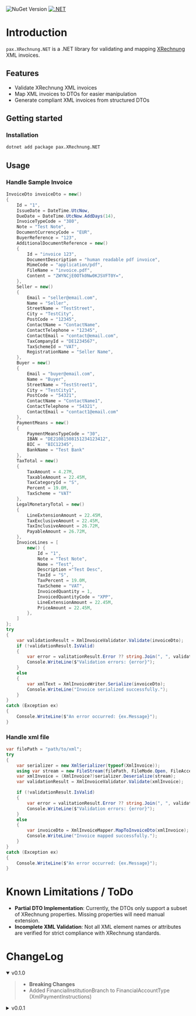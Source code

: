 ![NuGet Version](https://img.shields.io/nuget/v/pax.XRechnung.NET)
[![.NET](https://github.com/ipax77/pax.XRechnung.NET/actions/workflows/dotnet.yml/badge.svg)](https://github.com/ipax77/pax.XRechnung.NET/actions/workflows/dotnet.yml)

# Introduction

`pax.XRechnung.NET` is a .NET library for validating and mapping [XRechnung](https://xeinkauf.de/xrechnung/) XML invoices.

## Features
- Validate XRechnung XML invoices
- Map XML invoices to DTOs for easier manipulation
- Generate compliant XML invoices from structured DTOs

## Getting started

### Installation

```bash
dotnet add package pax.XRechnung.NET
```

## Usage

### Handle Sample Invoice
```csharp
InvoiceDto invoiceDto = new()
{
    Id = "1",
    IssueDate = DateTime.UtcNow,
    DueDate = DateTime.UtcNow.AddDays(14),
    InvoiceTypeCode = "380",
    Note = "Test Note",
    DocumentCurrencyCode = "EUR",
    BuyerReference = "123",
    AdditionalDocumentReference = new()
    {
        Id = "invoice 123",
        DocumentDescription = "human readable pdf invoice",
        MimeCode = "application/pdf",
        FileName = "invoice.pdf",
        Content = "ZWYNCjE0OTk0Nw0KJSVFT0Y=",
    },
    Seller = new()
    {
        Email = "seller@email.com",
        Name = "Seller",
        StreetName = "TestStreet",
        City = "TestCity",
        PostCode = "12345",
        ContactName = "ContactName",
        ContactTelephone = "12345",
        ContactEmail = "contact@email.com",
        TaxCompanyId = "DE1234567",
        TaxSchemeId = "VAT",
        RegistrationName = "Seller Name",
    },
    Buyer = new()
    {
        Email = "buyer@email.com",
        Name = "Buyer",
        StreetName = "TestStreet1",
        City = "TestCity1",
        PostCode = "54321",
        ContactName = "ContactName1",
        ContactTelephone = "54321",
        ContactEmail = "contact1@email.com"
    },
    PaymentMeans = new()
    {
        PaymentMeansTypeCode = "30",
        IBAN = "DE21081508151234123412",
        BIC =  "BIC12345",
        BankName = "Test Bank"
    },
    TaxTotal = new()
    {
        TaxAmount = 4.27M,
        TaxableAmount = 22.45M,
        TaxCategoryId = "S",
        Percent = 19.0M,
        TaxScheme = "VAT"
    },
    LegalMonetaryTotal = new()
    {
        LineExtensionAmount = 22.45M,
        TaxExclusiveAmount = 22.45M,
        TaxInclusiveAmount = 26.72M,
        PayableAmount = 26.72M,
    },
    InvoiceLines = [
        new() {
            Id = "1",
            Note = "Test Note",
            Name = "Test",
            Description ="Test Desc",
            TaxId = "S",
            TaxPercent = 19.0M,
            TaxScheme = "VAT",
            InvoicedQuantity = 1,
            InvoicedQuantityCode = "XPP",
            LineExtensionAmount = 22.45M,
            PriceAmount = 22.45M,
        },
    ]
};
try
{
    var validationResult = XmlInvoiceValidator.Validate(invoiceDto);
    if (!validationResult.IsValid)
    {
        var error = valitationResult.Error ?? string.Join(", ", validationResult.Validations.Select(s => s.Message);
        Console.WriteLine($"Validation errors: {error}");
    }
    else
    {
        var xmlText = XmlInvoiceWriter.Serialize(invoiceDto);
        Console.WriteLine("Invoice serialized successfully.");
    }
}
catch (Exception ex)
{
    Console.WriteLine($"An error occurred: {ex.Message}");
}
```

### Handle xml file
```csharp
var filePath = "path/to/xml";
try
{
    var serializer = new XmlSerializer(typeof(XmlInvoice));
    using var stream = new FileStream(filePath, FileMode.Open, FileAccess.Read);
    var xmlInvoice = (XmlInvoice?)serializer.Deserialize(stream);
    var validationResult = XmlInvoiceValidator.Validate(xmlInvoice);

    if (!validationResult.IsValid)
    {
        var error = valitationResult.Error ?? string.Join(", ", validationResult.Validations.Select(s => s.Message);
        Console.WriteLine($"Validation errors: {error}");
    }
    else
    {
        var invoiceDto = XmlInvoiceMapper.MapToInvoiceDto(xmlInvoice);
        Console.WriteLine("Invoice mapped successfully.");
    }
}
catch (Exception ex)
{
    Console.WriteLine($"An error occurred: {ex.Message}");
}
```

# Known Limitations / ToDo
* **Partial DTO Implementation**: Currently, the DTOs only support a subset of XRechnung properties. Missing properties will need manual extension.
* **Incomplete XML Validation**: Not all XML element names or attributes are verified for strict compliance with XRechnung standards.
# ChangeLog

<details open="open"><summary>v0.1.0</summary>

>- **Breaking Changes**
>- Added FinancialInstitutionBranch to FinancialAccountType (XmlPaymentInstructions)

</details>

<details><summary>v0.0.1</summary>

>- Initial release
>- Support for invoice validation and serialization
>- Partial DTO implementation

</details>

